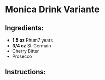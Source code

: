 # Monica Drink Variante

## Ingredients:
- **1.5 oz** Rhum7 years
- **3/4 oz** St-Germain
- Cherry Bitter
- Prosecco

## Instructions:

